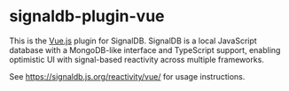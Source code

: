 # signaldb-plugin-vue

This is the [Vue.js](https://vuejs.org/guide/extras/reactivity-in-depth.html) plugin for SignalDB. SignalDB is a local JavaScript database with a MongoDB-like interface and TypeScript support, enabling optimistic UI with signal-based reactivity across multiple frameworks.

See https://signaldb.js.org/reactivity/vue/ for usage instructions.
